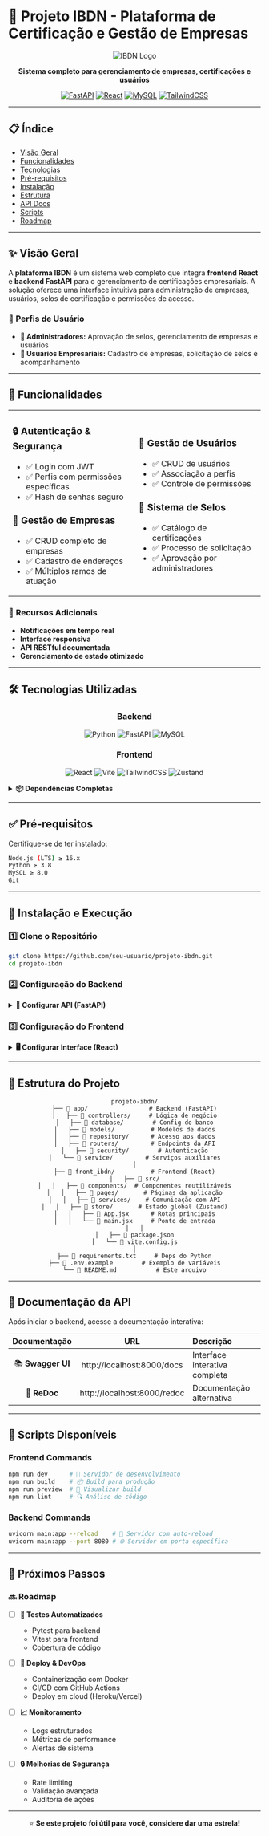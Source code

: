 # 🏢 Projeto IBDN - Plataforma de Certificação e Gestão de Empresas

<div align="center">

![IBDN Logo](https://ibdn.org.br/wp-content/themes/ibdn-theme/assets/images/logo-ibdn.svg)

**Sistema completo para gerenciamento de empresas, certificações e usuários**

[![FastAPI](https://img.shields.io/badge/FastAPI-009688?style=for-the-badge&logo=fastapi&logoColor=white)](https://fastapi.tiangolo.com/)
[![React](https://img.shields.io/badge/React-61DAFB?style=for-the-badge&logo=react&logoColor=black)](https://reactjs.org/)
[![MySQL](https://img.shields.io/badge/MySQL-4479A1?style=for-the-badge&logo=mysql&logoColor=white)](https://www.mysql.com/)
[![TailwindCSS](https://img.shields.io/badge/Tailwind_CSS-38B2AC?style=for-the-badge&logo=tailwind-css&logoColor=white)](https://tailwindcss.com/)

</div>

---

## 📋 Índice

- [Visão Geral](#-visão-geral)
- [Funcionalidades](#-funcionalidades)
- [Tecnologias](#-tecnologias-utilizadas)
- [Pré-requisitos](#-pré-requisitos)
- [Instalação](#-instalação-e-execução)
- [Estrutura](#-estrutura-do-projeto)
- [API Docs](#-documentação-da-api)
- [Scripts](#-scripts-disponíveis)
- [Roadmap](#-próximos-passos)

---

## ✨ Visão Geral

A **plataforma IBDN** é um sistema web completo que integra **frontend React** e **backend FastAPI** para o gerenciamento de certificações empresariais. A solução oferece uma interface intuitiva para administração de empresas, usuários, selos de certificação e permissões de acesso.

### 👥 Perfis de Usuário

- **🔧 Administradores:** Aprovação de selos, gerenciamento de empresas e usuários
- **🏢 Usuários Empresariais:** Cadastro de empresas, solicitação de selos e acompanhamento

---

## 🚀 Funcionalidades

<table>
<tr>
<td width="50%">

### 🔒 **Autenticação & Segurança**
- ✅ Login com JWT
- ✅ Perfis com permissões específicas
- ✅ Hash de senhas seguro

### 🏢 **Gestão de Empresas**
- ✅ CRUD completo de empresas
- ✅ Cadastro de endereços
- ✅ Múltiplos ramos de atuação

</td>
<td width="50%">

### 👥 **Gestão de Usuários**
- ✅ CRUD de usuários
- ✅ Associação a perfis
- ✅ Controle de permissões

### 🏅 **Sistema de Selos**
- ✅ Catálogo de certificações
- ✅ Processo de solicitação
- ✅ Aprovação por administradores

</td>
</tr>
</table>

### 🔔 **Recursos Adicionais**
- **Notificações em tempo real**
- **Interface responsiva**
- **API RESTful documentada**
- **Gerenciamento de estado otimizado**

---

## 🛠️ Tecnologias Utilizadas

<div align="center">

### Backend
![Python](https://img.shields.io/badge/Python-3776AB?style=flat-square&logo=python&logoColor=white)
![FastAPI](https://img.shields.io/badge/FastAPI-009688?style=flat-square&logo=fastapi&logoColor=white)
![MySQL](https://img.shields.io/badge/MySQL-4479A1?style=flat-square&logo=mysql&logoColor=white)

### Frontend
![React](https://img.shields.io/badge/React-61DAFB?style=flat-square&logo=react&logoColor=black)
![Vite](https://img.shields.io/badge/Vite-B73BFE?style=flat-square&logo=vite&logoColor=white)
![TailwindCSS](https://img.shields.io/badge/Tailwind_CSS-38B2AC?style=flat-square&logo=tailwind-css&logoColor=white)
![Zustand](https://img.shields.io/badge/Zustand-FF6B6B?style=flat-square&logo=zustand&logoColor=white)

</div>

<details>
<summary><b>📦 Dependências Completas</b></summary>

#### Backend
- **FastAPI** - Framework web moderno
- **MySQL** - Banco de dados relacional
- **Uvicorn** - Servidor ASGI
- **Pydantic** - Validação de dados
- **Python-Jose** - Manipulação de JWT
- **Passlib** - Hash de senhas
- **Alembic** - Migrações de banco (opcional)

#### Frontend
- **React** - Biblioteca UI
- **Vite** - Build tool e dev server
- **Zustand** - Gerenciamento de estado
- **TailwindCSS** - Framework CSS
- **React Router** - Roteamento
- **Axios** - Cliente HTTP
- **JWT Decode** - Decodificação de tokens

</details>

---

## ✅ Pré-requisitos

Certifique-se de ter instalado:

```bash
Node.js (LTS) ≥ 16.x
Python ≥ 3.8
MySQL ≥ 8.0
Git
```

---

## 🚀 Instalação e Execução

### 1️⃣ Clone o Repositório

```bash
git clone https://github.com/seu-usuario/projeto-ibdn.git
cd projeto-ibdn
```

### 2️⃣ Configuração do Backend

<details>
<summary><b>🔧 Configurar API (FastAPI)</b></summary>

#### Ambiente Virtual
```bash
python -m venv venv
source venv/bin/activate  # Linux/Mac
# ou
.\venv\Scripts\activate   # Windows
```

#### Variáveis de Ambiente
Crie o arquivo `.env` na raiz:

```env
# Database
DB_USER=seu_usuario
DB_PASSWORD=sua_senha
DB_HOST=localhost
DB_PORT=5432
DB_NAME=ibdn_db

# Security
SECRET_KEY=sua-chave-muito-secreta-aqui
ALLOWED_ORIGINS=http://localhost:5173

# Admin Default
ADMIN_EMAIL=admin@example.com
ADMIN_PASSWORD=senha_forte_123
```

#### Instalação e Execução
```bash
pip install -r requirements.txt
uvicorn main:app --reload
```

✅ **API disponível em:** http://localhost:8000

</details>

### 3️⃣ Configuração do Frontend

<details>
<summary><b>🖥️ Configurar Interface (React)</b></summary>

#### Navegue para o diretório
```bash
cd front_ibdn
```

#### Variáveis de Ambiente
Crie o arquivo `.env`:

```env
VITE_API_URL=http://localhost:8000
```

#### Instalação e Execução
```bash
npm install
# ou
yarn install

npm run dev
# ou
yarn dev
```

✅ **App disponível em:** http://localhost:5173

</details>

---

## 📁 Estrutura do Projeto

<div align="center">

```
projeto-ibdn/
├── 📂 app/                 # Backend (FastAPI)
│   ├── 📁 controllers/     # Lógica de negócio
│   ├── 📁 database/        # Config do banco
│   ├── 📁 models/          # Modelos de dados
│   ├── 📁 repository/      # Acesso aos dados
│   ├── 📁 routers/         # Endpoints da API
│   ├── 📁 security/        # Autenticação
│   └── 📁 service/         # Serviços auxiliares
│
├── 📂 front_ibdn/          # Frontend (React)
│   ├── 📁 src/
│   │   ├── 📁 components/  # Componentes reutilizáveis
│   │   ├── 📁 pages/       # Páginas da aplicação
│   │   ├── 📁 services/    # Comunicação com API
│   │   ├── 📁 store/       # Estado global (Zustand)
│   │   ├── 📄 App.jsx      # Rotas principais
│   │   └── 📄 main.jsx     # Ponto de entrada
│   │
│   ├── 📄 package.json
│   └── 📄 vite.config.js
│
├── 📄 requirements.txt     # Deps do Python
├── 📄 .env.example        # Exemplo de variáveis
└── 📄 README.md           # Este arquivo
```

</div>

---

## 📜 Documentação da API

Após iniciar o backend, acesse a documentação interativa:

<div align="center">

| Documentação | URL | Descrição |
|:---:|:---:|:---|
| 📚 **Swagger UI** | http://localhost:8000/docs | Interface interativa completa |
| 📖 **ReDoc** | http://localhost:8000/redoc | Documentação alternativa |

</div>

---

## 🧪 Scripts Disponíveis

### Frontend Commands

```bash
npm run dev      # 🚀 Servidor de desenvolvimento
npm run build    # 📦 Build para produção
npm run preview  # 👀 Visualizar build
npm run lint     # 🔍 Análise de código
```

### Backend Commands

```bash
uvicorn main:app --reload    # 🔄 Servidor com auto-reload
uvicorn main:app --port 8080 # 🌐 Servidor em porta específica
```

---

## 🧭 Próximos Passos

### 🔜 Roadmap

- [ ] **🧪 Testes Automatizados**
  - Pytest para backend
  - Vitest para frontend
  - Cobertura de código

- [ ] **🚀 Deploy & DevOps**
  - Containerização com Docker
  - CI/CD com GitHub Actions
  - Deploy em cloud (Heroku/Vercel)

- [ ] **📈 Monitoramento**
  - Logs estruturados
  - Métricas de performance
  - Alertas de sistema

- [ ] **🔒 Melhorias de Segurança**
  - Rate limiting
  - Validação avançada
  - Auditoria de ações

---

<div align="center">


⭐ **Se este projeto foi útil para você, considere dar uma estrela!**

</div>
